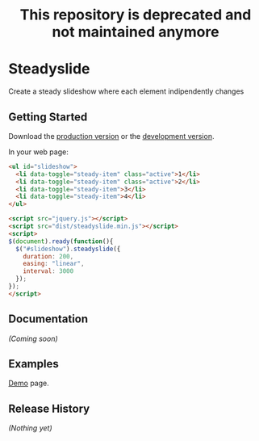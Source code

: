 <h1 align="center">This repository is deprecated and not maintained anymore</h1>

# Steadyslide

Create a steady slideshow where each element indipendently changes

## Getting Started
Download the [production version][min] or the [development version][max].

[min]: https://raw.github.com/emmenko/jquery-steadyslide/master/dist/steadyslide.min.js
[max]: https://raw.github.com/emmenko/jquery-steadyslide/master/dist/steadyslide.js

In your web page:

```html
<ul id="slideshow">
  <li data-toggle="steady-item" class="active">1</li>
  <li data-toggle="steady-item" class="active">2</li>
  <li data-toggle="steady-item">3</li>
  <li data-toggle="steady-item">4</li>
</ul>

<script src="jquery.js"></script>
<script src="dist/steadyslide.min.js"></script>
<script>
$(document).ready(function(){
  $("#slideshow").steadyslide({
    duration: 200,
    easing: "linear",
    interval: 3000
  });
});
</script>
```

## Documentation
_(Coming soon)_

## Examples
[Demo](demo/index.html) page.

## Release History
_(Nothing yet)_
